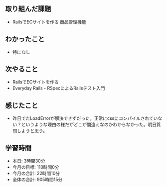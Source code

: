 ## 取り組んだ課題
- RailsでECサイトを作る 商品管理機能
## わかったこと
- 特になし
## 次やること
- RailsでECサイトを作る
- Everyday Rails - RSpecによるRailsテスト入門
## 感じたこと
- 昨日でたLoadErrorが解決できずだった。正常にcssにコンパイルされていない？というような理由の様だがどこが間違えなのかわからなかった。明日質問しようと思う。
## 学習時間
- 本日: 3時間30分
- 今月の目標: 110時間0分
- 今月の合計: 22時間10分
- 全体の合計: 905時間15分
